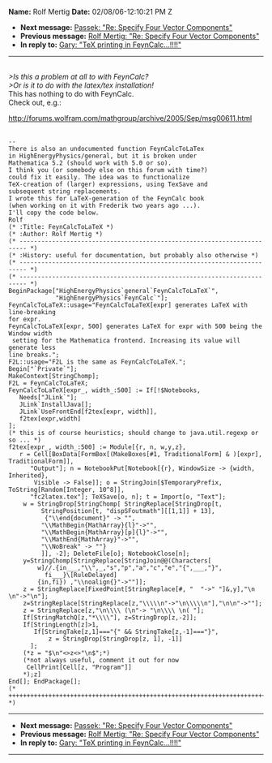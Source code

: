 **Name:** Rolf Mertig
**Date:** 02/08/06-12:10:21 PM Z

  - **Next message:** [Passek: "Re: Specify Four Vector
    Components"](0341.html)
  - **Previous message:** [Rolf Mertig: "Re: Specify Four Vector
    Components"](0339.html)
  - **In reply to:** [Gary: "TeX printing in
    FeynCalc...\!\!\!\!"](0337.html)

-----

   
*\>Is this a problem at all to with FeynCalc?*  
*\>Or is it to do with the latex/tex installation\!*  
This has nothing to do with FeynCalc.  
Check out, e.g.:  

<http://forums.wolfram.com/mathgroup/archive/2005/Sep/msg00611.html>  
   

    --
    There is also an undocumented function FeynCalcToLaTex
    in HighEnergyPhysics/general, but it is broken under
    Mathematica 5.2 (should work with 5.0 or so).
    I think you (or somebody else on this forum with time?)
    could fix it easily. The idea was to functionalize
    TeX-creation of (larger) expressions, using TexSave and
    subsequent string replacements.
    I wrote this for LaTeX-generation of the FeynCalc book
    (when working on it with Frederik two years ago ...).
    I'll copy the code below.
    Rolf 
    (* :Title: FeynCalcToLaTeX *)
    (* :Author: Rolf Mertig *)
    (* ------------------------------------------------------------------------ *)
    (* :History: useful for documentation, but probably also otherwise *)
    (* ------------------------------------------------------------------------ *)
    (* ------------------------------------------------------------------------ *)
    BeginPackage["HighEnergyPhysics`general`FeynCalcToLaTeX`",
                 "HighEnergyPhysics`FeynCalc`"];
    FeynCalcToLaTeX::usage="FeynCalcToLaTeX[expr] generates LaTeX with line-breaking
    for expr.
    FeynCalcToLaTeX[expr, 500] generates LaTeX for expr with 500 being the Window width
     setting for the Mathematica frontend. Increasing its value will generate less
    line breaks.";
    F2L::usage="F2L is the same as FeynCalcToLaTeX.";
    Begin["`Private`"];
    MakeContext[StringChomp];
    F2L = FeynCalcToLaTeX;
    FeynCalcToLaTeX[expr_, width_:500] := If[!$Notebooks,
       Needs["JLink`"];
       JLink`InstallJava[];
       JLink`UseFrontEnd[f2tex[expr, width]],
       f2tex[expr,width]
    ];
    (* this is of course heuristics; should change to java.util.regexp or so ... *)
    f2tex[expr_, width_:500] := Module[{r, n, w,y,z},
       r = Cell[BoxData[FormBox[(MakeBoxes[#1, TraditionalForm] & )[expr], TraditionalForm]],
          "Output"]; n = NotebookPut[Notebook[{r}, WindowSize -> {width, Inherited},
           Visible -> False]]; o = StringJoin[$TemporaryPrefix, ToString[Random[Integer, 10^8]],
          "fc2latex.tex"]; TeXSave[o, n]; t = Import[o, "Text"];
        w = StringDrop[StringChomp[ StringReplace[StringDrop[t,
             StringPosition[t, "dispSFoutmath"][[1,1]] + 13],
              {"\\end{document}" -> "",
             "\\MathBegin{MathArray}{l}"->"",
             "\\MathBegin{MathArray}[p]{l}"->"",
             "\\MathEnd{MathArray}"->"",
             "\\NoBreak" -> ""}
             ]], -2]; DeleteFile[o]; NotebookClose[n];
        y=StringChomp[StringReplace[StringJoin@@(Characters[
            w]//.{in___,"\\",_,"s","p","a","c","e","{",___,"}",
              fi___}\[RuleDelayed]
            {in,fi}) ,"\\noalign{}"->""]];
        z = StringReplace[FixedPoint[StringReplace[#, "  "->" "]&,y],"\n \n"->"\n"];
        z=StringReplace[StringReplace[z,"\\\\\n"->"\n\\\\\n"],"\n\n"->""];
        z = StringReplace[z,"\n\\\\ (\n"-> "\n\\\\ \n( "];
        If[StringMatchQ[z,"*\\\\"], z=StringDrop[z,-2]];
        If[StringLength[z]>1,
           If[StringTake[z,1]==="{" && StringTake[z,-1]==="}",
               z = StringDrop[StringDrop[z, 1], -1]]
          ];
        (*z = "$\n"<>z<>"\n$";*)
        (*not always useful, comment it out for now
         CellPrint[Cell[z, "Program"]]
        *);z]
    End[]; EndPackage[];
    (* ++++++++++++++++++++++++++++++++++++++++++++++++++++++++++++++++++++++++ *)

-----

  - **Next message:** [Passek: "Re: Specify Four Vector
    Components"](0341.html)
  - **Previous message:** [Rolf Mertig: "Re: Specify Four Vector
    Components"](0339.html)
  - **In reply to:** [Gary: "TeX printing in
    FeynCalc...\!\!\!\!"](0337.html)

-----

